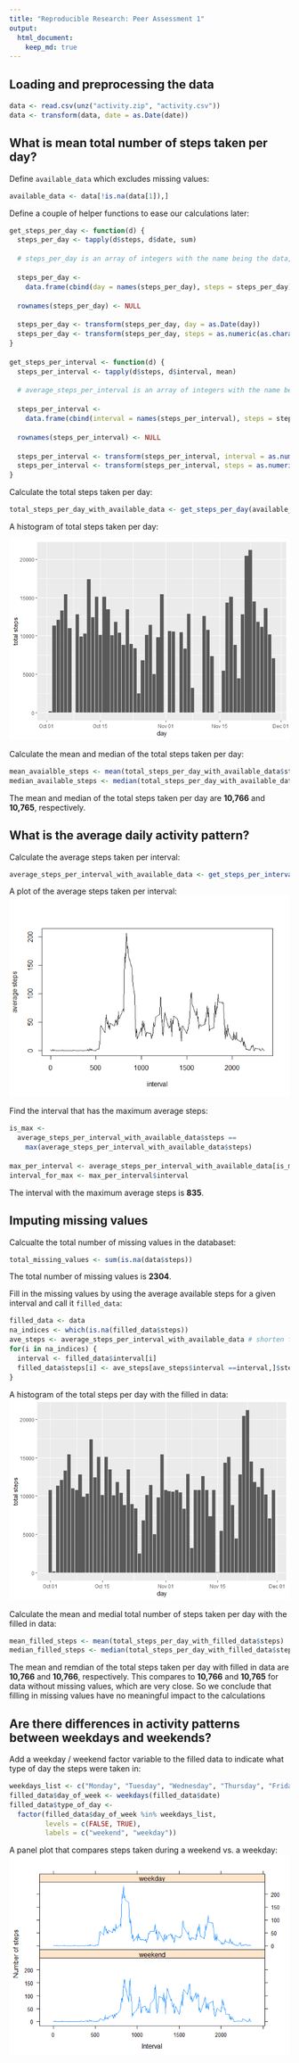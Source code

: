 ```yaml
---
title: "Reproducible Research: Peer Assessment 1"
output: 
  html_document:
    keep_md: true
---
```




## Loading and preprocessing the data

```r
data <- read.csv(unz("activity.zip", "activity.csv"))
data <- transform(data, date = as.Date(date))
```


## What is mean total number of steps taken per day?

Define `available_data` which excludes missing values:

```r
available_data <- data[!is.na(data[1]),]
```

Define a couple of helper functions to ease our calculations later:

```r
get_steps_per_day <- function(d) {
  steps_per_day <- tapply(d$steps, d$date, sum)
  
  # steps_per_day is an array of integers with the name being the data, so convert it to a data frame
  
  steps_per_day <-
    data.frame(cbind(day = names(steps_per_day), steps = steps_per_day))
  
  rownames(steps_per_day) <- NULL
  
  steps_per_day <- transform(steps_per_day, day = as.Date(day))
  steps_per_day <- transform(steps_per_day, steps = as.numeric(as.character(steps)))
}

get_steps_per_interval <- function(d) {
  steps_per_interval <- tapply(d$steps, d$interval, mean)
  
  # average_steps_per_interval is an array of integers with the name being the data, so convert it to a data frame
  
  steps_per_interval <- 
    data.frame(cbind(interval = names(steps_per_interval), steps = steps_per_interval))
  
  rownames(steps_per_interval) <- NULL
  
  steps_per_interval <- transform(steps_per_interval, interval = as.numeric(as.character(interval)))
  steps_per_interval <- transform(steps_per_interval, steps = as.numeric(as.character(steps)))
}
```

Calculate the total steps taken per day:

```r
total_steps_per_day_with_available_data <- get_steps_per_day(available_data)
```

A histogram of total steps taken per day:

![](https://github.com/Sangu01/Reproducible-Research-Project-2/blob/main/unnamed-chunk-5-1.png?raw=true)<!-- -->

Calculate the mean and median of the total steps taken per day:

```r
mean_avaialble_steps <- mean(total_steps_per_day_with_available_data$steps)
median_available_steps <- median(total_steps_per_day_with_available_data$steps)
```

The mean and median of the total steps taken per day are **10,766** and **10,765**, respectively.

## What is the average daily activity pattern?
Calculate the average steps taken per interval:


```r
average_steps_per_interval_with_available_data <- get_steps_per_interval(available_data)
```

A plot of the average steps taken per interval:
![](https://github.com/Sangu01/Reproducible-Research-Project-2/blob/main/unnamed-chunk-8-1.png?raw=true)<!-- -->

Find the interval that has the maximum average steps:

```r
is_max <-
  average_steps_per_interval_with_available_data$steps ==
    max(average_steps_per_interval_with_available_data$steps)

max_per_interval <- average_steps_per_interval_with_available_data[is_max,]
interval_for_max <- max_per_interval$interval
```

The interval with the maximum average steps is **835**.

## Imputing missing values

Calcualte the total number of missing values in the databaset:

```r
total_missing_values <- sum(is.na(data$steps))
```

The total number of missing values is **2304**.

Fill in the missing values by using the average available steps for a given interval and call it `filled_data`:

```r
filled_data <- data
na_indices <- which(is.na(filled_data$steps))
ave_steps <- average_steps_per_interval_with_available_data # shorten for readability
for(i in na_indices) {
  interval <- filled_data$interval[i]
  filled_data$steps[i] <- ave_steps[ave_steps$interval ==interval,]$steps
}
```

A histogram of the total steps per day with the filled in data:
![](https://github.com/Sangu01/Reproducible-Research-Project-2/blob/main/unnamed-chunk-12-1.png?raw=true)<!-- -->

Calculate the mean and medial total number of steps taken per day with the filled in data:

```r
mean_filled_steps <- mean(total_steps_per_day_with_filled_data$steps)
median_filled_steps <- median(total_steps_per_day_with_filled_data$steps)
```

The mean and remdian of the total steps taken per day with filled in data are **10,766** and **10,766**, respectively. This compares to **10,766** and **10,765** for data without missing values, which are very close. So we conclude that filling in missing values have no meaningful impact to the calculations

## Are there differences in activity patterns between weekdays and weekends?

Add a weekday / weekend factor variable to the filled data to indicate what type of day the steps were taken in:

```r
weekdays_list <- c("Monday", "Tuesday", "Wednesday", "Thursday", "Friday")
filled_data$day_of_week <- weekdays(filled_data$date)
filled_data$type_of_day <-
  factor(filled_data$day_of_week %in% weekdays_list,
         levels = c(FALSE, TRUE),
         labels = c("weekend", "weekday"))
```

A panel plot that compares steps taken during a weekend vs. a weekday:
![](https://github.com/Sangu01/Reproducible-Research-Project-2/blob/main/unnamed-chunk-15-1.png?raw=true)<!-- -->

